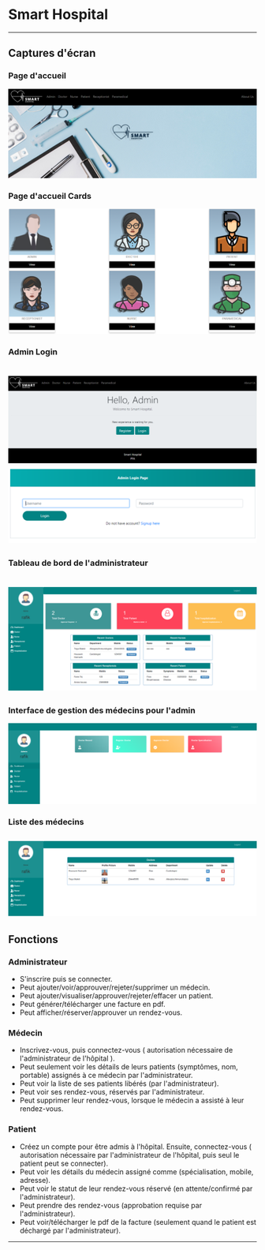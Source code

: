 
# Smart Hospital
---
## Captures d'écran
### Page d'accueil
![homepage snap](https://github.com/Rafik37/smarthospital/blob/master/static/screenshots/homepage.png?raw=true)
### Page d'accueil Cards
![homepage snap](https://github.com/Rafik37/smarthospital/blob/master/static/screenshots/homepage1.PNG?raw=true)
### Admin Login
![admin login](https://github.com/Rafik37/smarthospital/blob/master/static/screenshots/admin.PNG?raw=true)
![admin login](https://github.com/Rafik37/smarthospital/blob/master/static/screenshots/adminlogin.PNG?raw=true)
====================================================================================================================
### Tableau de bord de l'administrateur
![dashboard admin](https://github.com/Rafik37/smarthospital/blob/master/static/screenshots/admin_dashboard.png?raw=true)
=======
### Interface de gestion des médecins pour l'admin
![doctor snap](https://github.com/Rafik37/smarthospital/blob/master/static/screenshots/admin_doctor.png?raw=true)
### Liste des médecins
![doctor snap](https://github.com/Rafik37/smarthospital/blob/master/static/screenshots/admin_doctor1.png?raw=true)
---
## Fonctions
### Administrateur
- S'inscrire puis se connecter.
- Peut ajouter/voir/approuver/rejeter/supprimer un médecin.
- Peut ajouter/visualiser/approuver/rejeter/effacer un patient.
- Peut générer/télécharger une facture en pdf.
- Peut afficher/réserver/approuver un rendez-vous.

### Médecin
- Inscrivez-vous, puis connectez-vous ( autorisation nécessaire de l'administrateur de l'hôpital ).
- Peut seulement voir les détails de leurs patients (symptômes, nom, portable) assignés à ce médecin par l'administrateur.
- Peut voir la liste de ses patients libérés (par l'administrateur).
- Peut voir ses rendez-vous, réservés par l'administrateur.
- Peut supprimer leur rendez-vous, lorsque le médecin a assisté à leur rendez-vous.

### Patient
- Créez un compte pour être admis à l'hôpital. Ensuite, connectez-vous ( autorisation nécessaire par l'administrateur de l'hôpital, puis seul le patient peut se connecter).
- Peut voir les détails du médecin assigné comme (spécialisation, mobile, adresse).
- Peut voir le statut de leur rendez-vous réservé (en attente/confirmé par l'administrateur).
- Peut prendre des rendez-vous (approbation requise par l'administrateur).
- Peut voir/télécharger le pdf de la facture (seulement quand le patient est déchargé par l'administrateur).

---

